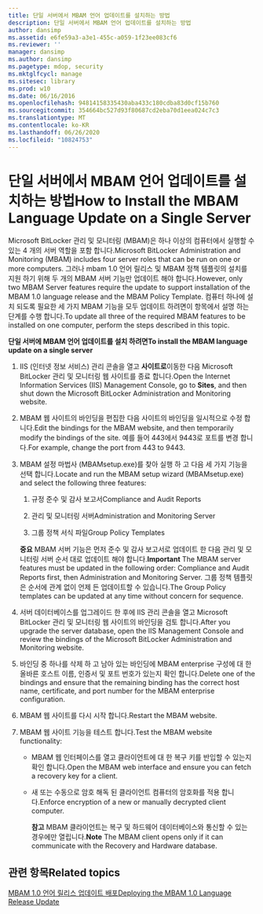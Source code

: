 ```yaml
---
title: 단일 서버에서 MBAM 언어 업데이트를 설치하는 방법
description: 단일 서버에서 MBAM 언어 업데이트를 설치하는 방법
author: dansimp
ms.assetid: e6fe59a3-a3e1-455c-a059-1f23ee083cf6
ms.reviewer: ''
manager: dansimp
ms.author: dansimp
ms.pagetype: mdop, security
ms.mktglfcycl: manage
ms.sitesec: library
ms.prod: w10
ms.date: 06/16/2016
ms.openlocfilehash: 94814158335430aba433c180cdba83d0cf15b760
ms.sourcegitcommit: 354664bc527d93f80687cd2eba70d1eea024c7c3
ms.translationtype: MT
ms.contentlocale: ko-KR
ms.lasthandoff: 06/26/2020
ms.locfileid: "10824753"
---
```

# <span data-ttu-id="6ed6e-103">단일 서버에서 MBAM 언어 업데이트를 설치하는 방법</span><span class="sxs-lookup"><span data-stu-id="6ed6e-103">How to Install the MBAM Language Update on a Single Server</span></span>


<span data-ttu-id="6ed6e-104">Microsoft BitLocker 관리 및 모니터링 (MBAM)은 하나 이상의 컴퓨터에서 실행할 수 있는 4 개의 서버 역할을 포함 합니다.</span><span class="sxs-lookup"><span data-stu-id="6ed6e-104">Microsoft BitLocker Administration and Monitoring (MBAM) includes four server roles that can be run on one or more computers.</span></span> <span data-ttu-id="6ed6e-105">그러나 mbam 1.0 언어 릴리스 및 MBAM 정책 템플릿의 설치를 지원 하기 위해 두 개의 MBAM 서버 기능만 업데이트 해야 합니다.</span><span class="sxs-lookup"><span data-stu-id="6ed6e-105">However, only two MBAM Server features require the update to support installation of the MBAM 1.0 language release and the MBAM Policy Template.</span></span> <span data-ttu-id="6ed6e-106">컴퓨터 하나에 설치 되도록 필요한 세 가지 MBAM 기능을 모두 업데이트 하려면이 항목에서 설명 하는 단계를 수행 합니다.</span><span class="sxs-lookup"><span data-stu-id="6ed6e-106">To update all three of the required MBAM features to be installed on one computer, perform the steps described in this topic.</span></span>

**<span data-ttu-id="6ed6e-107">단일 서버에 MBAM 언어 업데이트를 설치 하려면</span><span class="sxs-lookup"><span data-stu-id="6ed6e-107">To install the MBAM language update on a single server</span></span>**

1.  <span data-ttu-id="6ed6e-108">IIS (인터넷 정보 서비스) 관리 콘솔을 열고 **사이트로**이동한 다음 Microsoft BitLocker 관리 및 모니터링 웹 사이트를 종료 합니다.</span><span class="sxs-lookup"><span data-stu-id="6ed6e-108">Open the Internet Information Services (IIS) Management Console, go to **Sites**, and then shut down the Microsoft BitLocker Administration and Monitoring website.</span></span>

2.  <span data-ttu-id="6ed6e-109">MBAM 웹 사이트의 바인딩을 편집한 다음 사이트의 바인딩을 일시적으로 수정 합니다.</span><span class="sxs-lookup"><span data-stu-id="6ed6e-109">Edit the bindings for the MBAM website, and then temporarily modify the bindings of the site.</span></span> <span data-ttu-id="6ed6e-110">예를 들어 443에서 9443로 포트를 변경 합니다.</span><span class="sxs-lookup"><span data-stu-id="6ed6e-110">For example, change the port from 443 to 9443.</span></span>

3.  <span data-ttu-id="6ed6e-111">MBAM 설정 마법사 (MBAMsetup.exe)를 찾아 실행 하 고 다음 세 가지 기능을 선택 합니다.</span><span class="sxs-lookup"><span data-stu-id="6ed6e-111">Locate and run the MBAM setup wizard (MBAMsetup.exe) and select the following three features:</span></span>

    1.  <span data-ttu-id="6ed6e-112">규정 준수 및 감사 보고서</span><span class="sxs-lookup"><span data-stu-id="6ed6e-112">Compliance and Audit Reports</span></span>

    2.  <span data-ttu-id="6ed6e-113">관리 및 모니터링 서버</span><span class="sxs-lookup"><span data-stu-id="6ed6e-113">Administration and Monitoring Server</span></span>

    3.  <span data-ttu-id="6ed6e-114">그룹 정책 서식 파일</span><span class="sxs-lookup"><span data-stu-id="6ed6e-114">Group Policy Templates</span></span>

    <span data-ttu-id="6ed6e-115">**중요**  MBAM 서버 기능은 먼저 준수 및 감사 보고서로 업데이트 한 다음 관리 및 모니터링 서버 순서 대로 업데이트 해야 합니다.</span><span class="sxs-lookup"><span data-stu-id="6ed6e-115">**Important** The MBAM server features must be updated in the following order: Compliance and Audit Reports first, then Administration and Monitoring Server.</span></span> <span data-ttu-id="6ed6e-116">그룹 정책 템플릿은 순서에 관계 없이 언제 든 업데이트할 수 있습니다.</span><span class="sxs-lookup"><span data-stu-id="6ed6e-116">The Group Policy templates can be updated at any time without concern for sequence.</span></span>

     

4.  <span data-ttu-id="6ed6e-117">서버 데이터베이스를 업그레이드 한 후에 IIS 관리 콘솔을 열고 Microsoft BitLocker 관리 및 모니터링 웹 사이트의 바인딩을 검토 합니다.</span><span class="sxs-lookup"><span data-stu-id="6ed6e-117">After you upgrade the server database, open the IIS Management Console and review the bindings of the Microsoft BitLocker Administration and Monitoring website.</span></span>

5.  <span data-ttu-id="6ed6e-118">바인딩 중 하나를 삭제 하 고 남아 있는 바인딩에 MBAM enterprise 구성에 대 한 올바른 호스트 이름, 인증서 및 포트 번호가 있는지 확인 합니다.</span><span class="sxs-lookup"><span data-stu-id="6ed6e-118">Delete one of the bindings and ensure that the remaining binding has the correct host name, certificate, and port number for the MBAM enterprise configuration.</span></span>

6.  <span data-ttu-id="6ed6e-119">MBAM 웹 사이트를 다시 시작 합니다.</span><span class="sxs-lookup"><span data-stu-id="6ed6e-119">Restart the MBAM website.</span></span>

7.  <span data-ttu-id="6ed6e-120">MBAM 웹 사이트 기능을 테스트 합니다.</span><span class="sxs-lookup"><span data-stu-id="6ed6e-120">Test the MBAM website functionality:</span></span>

    -   <span data-ttu-id="6ed6e-121">MBAM 웹 인터페이스를 열고 클라이언트에 대 한 복구 키를 반입할 수 있는지 확인 합니다.</span><span class="sxs-lookup"><span data-stu-id="6ed6e-121">Open the MBAM web interface and ensure you can fetch a recovery key for a client.</span></span>

    -   <span data-ttu-id="6ed6e-122">새 또는 수동으로 암호 해독 된 클라이언트 컴퓨터의 암호화를 적용 합니다.</span><span class="sxs-lookup"><span data-stu-id="6ed6e-122">Enforce encryption of a new or manually decrypted client computer.</span></span>

        <span data-ttu-id="6ed6e-123">**참고**  MBAM 클라이언트는 복구 및 하드웨어 데이터베이스와 통신할 수 있는 경우에만 열립니다.</span><span class="sxs-lookup"><span data-stu-id="6ed6e-123">**Note** The MBAM client opens only if it can communicate with the Recovery and Hardware database.</span></span>

         

## <span data-ttu-id="6ed6e-124">관련 항목</span><span class="sxs-lookup"><span data-stu-id="6ed6e-124">Related topics</span></span>


[<span data-ttu-id="6ed6e-125">MBAM 1.0 언어 릴리스 업데이트 배포</span><span class="sxs-lookup"><span data-stu-id="6ed6e-125">Deploying the MBAM 1.0 Language Release Update</span></span>](deploying-the-mbam-10-language-release-update.md)

 

 





